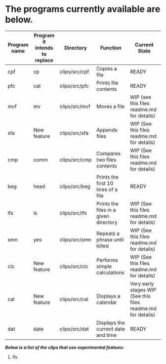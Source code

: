 # The programs currently available are below.

|Program name|Program it intends to replace|Directory|Function|Current State|
|---         |---                          |---      | ---|---|
|cpf         |        cp                   |clips/src/cpf|Copies a file|READY|
|pfc         |        cat                  |clips/src/pfc|Prints file contents|READY|
|mvf         |        mv                   |clips/src/mvf|Moves a file|WIP (see this files readme.md for details)|
|sfa         |        New feature          |clips/src/sfa|Appends files|WIP (See this files readme.md for details)|
|cmp         |        comm                 |clips/src/cmp|Compares two files contents|WIP (See this files readme.md for details)|
|beg         |        head                 |clips/src/beg|Prints the first 10 lines of a file|READY|
|lfs         |        ls                   |clips/src/lfs|Prints the files in a given directory|WIP (See this files readme.md for details)|
|smn         |        yes                  |clips/src/smn|Repeats a phrase until killed|WIP (See this files readme.md for details)|
|clc         |        New feature          |clips/src/clc|Performs simple calculations|WIP (See this files readme.md for details)|
|cal         |        New feature          |clips/src/cal|Displays a calendar|Very early stages WIP (See this files readme.md for details)|
|dat         |        date                 |clips/src/dat|Displays the current date and time|READY|

***Below is a list of the clips that use experimental featues:***
1. lfs
